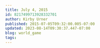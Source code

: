 ```yaml
---
title: July 4, 2015
id: 8217499713928332701
author: Kirby Urner
published: 2015-07-05T09:32:00.005-07:00
updated: 2023-08-14T09:30:37.447-07:00
blog: world_game
tags: 
---
```


